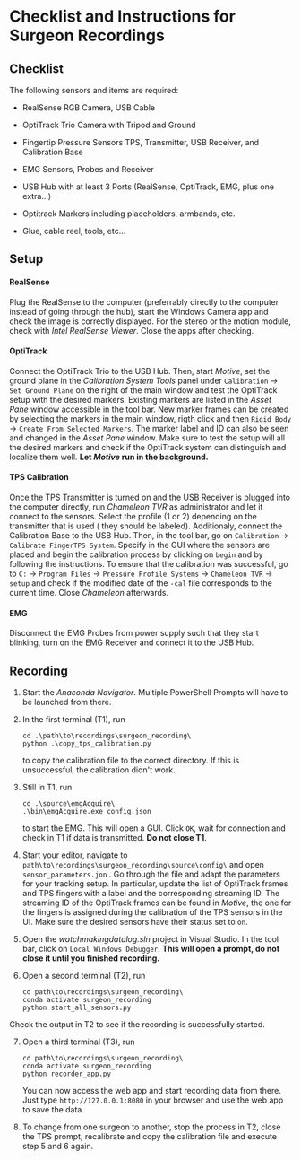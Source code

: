 # Checklist and Instructions for Surgeon Recordings

## Checklist

The following sensors and items are required:

- RealSense RGB Camera, USB Cable

- OptiTrack Trio Camera with Tripod and Ground

- Fingertip Pressure Sensors TPS, Transmitter, USB Receiver, and Calibration Base

- EMG Sensors, Probes and Receiver

- USB Hub with at least 3 Ports (RealSense, OptiTrack, EMG, plus one extra...)

- Optitrack Markers including placeholders, armbands, etc.

- Glue, cable reel, tools, etc...

## Setup

#### RealSense

Plug the RealSense to the computer (preferrably directly to the computer instead of going through the hub), start the
Windows Camera app and check the image is correctly displayed. For the stereo or the motion module, check with *Intel
RealSense Viewer*. Close the apps after checking.

#### OptiTrack

Connect the OptiTrack Trio to the USB Hub. Then, start *Motive*, set the ground plane in the *Calibration System Tools*
panel under `Calibration` &rarr; `Set Ground Plane` on the right of the main window and test the OptiTrack setup with
the desired markers. Existing markers are listed in the *Asset Pane* window accessible in the tool bar. New marker
frames can be created by selecting the markers in the main window, rigth click and then `Rigid Body`
&rarr; `Create From Selected Markers`. The marker label and ID can also be seen and changed in the *Asset Pane* window.
Make sure to test the setup will all the desired markers and check if the OptiTrack system can distinguish and localize
them well. **Let *Motive* run in the background.**

#### TPS Calibration

Once the TPS Transmitter is turned on and the USB Receiver is plugged into the computer directly, run *Chameleon TVR* as
administrator and let it connect to the sensors. Select the profile (1 or 2) depending on the transmitter that is used (
they should be labeled). Additionaly, connect the Calibration Base to the USB Hub. Then, in the tool bar, go
on `Calibration` &rarr; `Calibrate FingerTPS System`. Specify in the GUI where the sensors are placed and begin the
calibration process by clicking on `begin` and by following the instructions. To ensure that the calibration was
successful, go to `C:` &rarr; `Program Files` &rarr; `Pressure Profile Systems` &rarr; `Chameleon TVR` &rarr; `setup`
and check if the modified date of the `-cal` file corresponds to the current time. Close *Chameleon* afterwards.

#### EMG

Disconnect the EMG Probes from power supply such that they start blinking, turn on the EMG Receiver and connect it to
the USB Hub.

## Recording

1. Start the *Anaconda Navigator*. Multiple PowerShell Prompts will have to be launched from there.

2. In the first terminal (T1), run
   ```
   cd .\path\to\recordings\surgeon_recording\
   python .\copy_tps_calibration.py
   ```
   to copy the calibration file to the correct directory. If this is unsuccessful, the calibration didn't work.

3. Still in T1, run
   ```
   cd .\source\emgAcquire\
   .\bin\emgAcquire.exe config.json
   ```
   to start the EMG. This will open a GUI. Click `OK`, wait for connection and check in T1 if data is transmitted. **Do
   not close T1**.

4. Start your editor, navigate to `path\to\recordings\surgeon_recording\source\config\` and open `sensor_parameters.jon`
   . Go through the file and adapt the parameters for your tracking setup. In particular, update the list of OptiTrack
   frames and TPS fingers with a label and the corresponding streaming ID. The streaming ID of the OptiTrack frames can
   be found in *Motive*, the one for the fingers is assigned during the calibration of the TPS sensors in the UI. Make
   sure the desired sensors have their status set to `on`.

5. Open the *watchmakingdatalog.sln* project in Visual Studio. In the tool bar, click on `Local Windows Debugger`.
   **This will open a prompt, do not close it until you finished recording.**


6. Open a second terminal (T2), run
   ```
   cd path\to\recordings\surgeon_recording\
   conda activate surgeon_recording
   python start_all_sensors.py
   ```

Check the output in T2 to see if the recording is successfully started.

7. Open a third terminal (T3), run
   ```
   cd path\to\recordings\surgeon_recording\
   conda activate surgeon_recording
   python recorder_app.py
   ```
   You can now access the web app and start recording data from there. Just type `http://127.0.0.1:8080` in your browser
   and use the web app to save the data.

9. To change from one surgeon to another, stop the process in T2, close the TPS prompt, recalibrate and copy the
   calibration file and execute step 5 and 6 again.
   